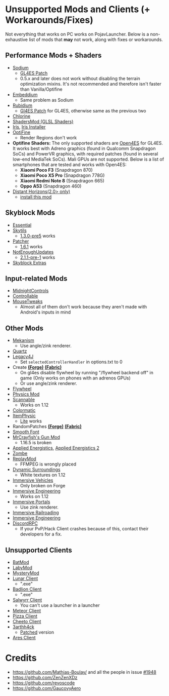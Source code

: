 # Unsupported Mods and Clients (+ Workarounds/Fixes)
Not everything that works on PC works on PojavLauncher. Below is a non-exhaustive list of mods that **may** not work, along with fixes or workarounds.

## Performance Mods + Shaders
- [Sodium](https://modrinth.com/mod/sodium)
	- [GL4ES Patch](https://www.mediafire.com/folder/n004fh6pxuxk8/Sodium_1.17%2B)
	- 0.5.x and later does not work without disabling the terrain optimization mixins. It's not recommended and therefore isn't faster than Vanilla/Optifine
- [Embeddium](https://modrinth.com/mod/embeddium)
	- Same problem as Sodium
- [Rubidium](https://www.curseforge.com/minecraft/mc-mods/rubidium/files) 
	- [Gl4ES Patch](https://www.mediafire.com/folder/jcyrf8l0osn4m/Rubidium_1.17%2B) for GL4ES, otherwise same as the previous two
- [Chlorine](https://www.curseforge.com/minecraft/mc-mods/chlorine)
- [ShadersMod (GLSL Shaders)](https://www.minecraftforum.net/forums/mapping-and-modding-java-edition/minecraft-mods/1286604-shaders-mod-updated-by-karyonix)
- [Iris](https://www.curseforge.com/minecraft/mc-mods/irisshaders), [Iris Installer](https://irisshaders.net/download)
- [OptiFine](https://optifine.net/home)
	- Render Regions don't work
- **Optifine Shaders:** The only supported shaders are [Open4ES](https://www.mediafire.com/folder/cp87zpb3ichj7/Open4ES) for GL4ES. It works best with Adreno graphics (found in Qualcomm Snapdragon SoCs) and PowerVR graphics, with required patches (found in several low-end MediaTek SoCs). Mali GPUs are not supported. Below is a list of smartphones that are tested and works with Open4ES:
	- **Xiaomi Poco F3** (Snapdragon 870)
	- **Xiaomi Poco X5 Pro** (Snapdragon 778G)
	- **Xiaomi Redmi Note 8** (Snapdragon 665)
	- **Oppo A53** (Snapdragon 460)
- [Distant Horizons(2.0> only)](https://modrinth.com/mod/distanthorizons/versions)
	- [install this mod](https://www.mediafire.com/file/t9ipmw6af750efi/UNZIP-ME_DH-2.0_android-patch_fabric-forge_1.16.5-1.21.zip/file)

## Skyblock Mods
- [Essential](https://essential.gg/)
- [Skytils](https://github.com/Skytils/SkytilsMod) 
	- [1.3.0-pre5](https://github.com/Skytils/SkytilsMod/releases/download/v1.3.0-pre5/Skytils-1.3.0-pre5.jar) works
- [Patcher](https://github.com/Sk1erLLC/Patcher) 
	- [1.6.1](https://www.mediafire.com/file/7a3gubce278k338/Patcher-1.6.1_1.8.9.jar/file) works
- [NotEnoughUpdates](https://github.com/Moulberry/NotEnoughUpdates/releases) 
	- [2.1.1-pre-1](https://www.mediafire.com/file/u0l09df4riulu2w/NotEnoughUpdates-2.1.1-pre-1.jar/file) works
- [Skyblock Extras](https://sbewebsite.appspot.com/)

## Input-related Mods
- [MidnightControls](https://github.com/TeamMidnightDust/MidnightControls/releases)
- [Controllable](https://www.curseforge.com/minecraft/mc-mods/controllable)
- [MouseTweaks](https://www.curseforge.com/minecraft/mc-mods/mouse-tweaks)
	- Almost all of them don't work because they aren't made with Android's inputs in mind

## Other Mods
- [Mekanism](https://www.curseforge.com/minecraft/mc-mods/mekanism)
	- Use angle/zink renderer.
- [Quartz](https://www.curseforge.com/minecraft/mc-mods/quartz)
- [Legacy4J](https://modrinth.com/mod/legacy4j)
	- Set `selectedControllerHandler` in options.txt to 0
- Create [**(Forge)**](https://www.curseforge.com/minecraft/mc-mods/create) [**(Fabric)**](https://modrinth.com/mod/create-fabric)
	- On gl4es disable flywheel by running "/flywheel backend off" in game (Only works on phones with an adrenos GPUs)
	- Or use angle/zink renderer.
- [Flywheel](https://www.curseforge.com/minecraft/mc-mods/flywheel)
- [Physics Mod](https://www.curseforge.com/minecraft/mc-mods/physics-mod)
- [Scannable](https://www.curseforge.com/minecraft/mc-mods/scannable) 
	- Works on 1.12
- [Colormatic](https://www.curseforge.com/minecraft/mc-mods/colormatic)
- [ItemPhysic](https://www.curseforge.com/minecraft/mc-mods/itemphysic)
	- [Lite](https://www.curseforge.com/minecraft/mc-mods/itemphysic-lite) works
- RandomPatches [**(Forge)**](https://www.curseforge.com/minecraft/mc-mods/randompatches-forge) [**(Fabric)**](https://www.curseforge.com/minecraft/mc-mods/randompatches-fabric)
- [Smooth Font](https://www.curseforge.com/minecraft/mc-mods/smooth-font)
- [MrCrayfish's Gun Mod](https://www.curseforge.com/minecraft/mc-mods/mrcrayfishs-gun-mod)
	- 1.16.5 is broken
- [Applied Energistics](https://mcarchive.net/mods/applied-energistics?gvsn=), [Applied Energistics 2](https://www.curseforge.com/minecraft/mc-mods/applied-energistics-2)
- [Zombe](https://forum.feed-the-beast.com/threads/zombe-mod-for-ftb-1-4-7.18012/)
- [ReplayMod](https://www.replaymod.com/) 
	- FFMPEG is wrongly placed
- [Dynamic Surroundings](https://www.curseforge.com/minecraft/mc-mods/dynamic-surroundings) 
	- White textures on 1.12
- [Immersive Vehicles](https://www.curseforge.com/minecraft/mc-mods/minecraft-transport-simulator)
	- Only broken on Forge
- [Immersive Engineering](https://www.curseforge.com/minecraft/mc-mods/immersive-engineering) 
	- Works on 1.12
- [Immersive Portals](https://www.curseforge.com/minecraft/mc-mods/immersive-portals-mod)
	- Use zink renderer.
- [Immersive Railroading](https://www.curseforge.com/minecraft/mc-mods/immersive-railroading)
- [Immersive Engineering](https://www.curseforge.com/minecraft/mc-mods/immersive-engineering)
- [DiscordRPC](https://www.curseforge.com/minecraft/mc-mods/discordrpc) 
	- If your PvP/Hack Client crashes because of this, contact their developers for a fix.

## Unsupported Clients

- [BatMod](https://batmod.com/)
- [LabyMod](https://www.labymod.net/en)
- [MysteryMod](https://mysterymod.net/)
- [Lunar Client](https://www.lunarclient.com/) 
	- ".exe"
- [Badlion Client](https://client.badlion.net/) 
	- ".exe"
- [Salwyrr Client](https://www.salwyrr.com/) 
	- You can't use a launcher in a launcher
- [Meteor Client](https://meteorclient.com/)
- [Pizza Client](https://qolhub.kieruken.dev/) 
- [Cheeto Client](https://qolhub.kieruken.dev/)
- [3arthh4ck](https://github.com/3arthqu4ke/3arthh4ck) 
	- [Patched](https://www.mediafire.com/file/n7ey56j5aued7r0/3arthh4ck-1.8.7-release.jar/file) version
- [Ares Client](https://www.aresclient.com/)
# Credits

- https://github.com/Mathias-Boulay/ and all the people in issue [#1948](https://github.com/PojavLauncherTeam/PojavLauncher/issues/1948)
- https://github.com/ZenZenXDz
- https://github.com/revoscode
- https://github.com/GaucovyAero
